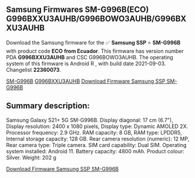 <h2>Samsung Firmwares SM-G996B(ECO) G996BXXU3AUHB/G996BOWO3AUHB/G996BXXU3AUHB</h2>
Download the Samsung firmware for the ✅ <strong>Samsung SSP </strong> ⭐ <strong>SM-G996B</strong> with product code <strong>ECO</strong> <strong> from Ecuador</strong>. This firmware has version number PDA <strong>G996BXXU3AUHB</strong> and CSC G996BOWO3AUHB. The operating system of this firmware is Android R , with build date 2021-09-03. Changelist <strong>22360073</strong>.


[SM-G996B](https://samfirm.shop/samsung/model/SM-G996B)
[G996BXXU3AUHB](https://samfirm.shop/samsung/pda/G996BXXU3AUHB)
[Download Firmware Samsung SSP SM-G996B](https://samfirm.shop/samsung/firmware/452375)
<h2>Summary description:</h2>
<p>Samsung Galaxy S21+ 5G SM-G996B. Display diagonal: 17 cm (6.7"), Display resolution: 2400 x 1080 pixels, Display type: Dynamic AMOLED 2X. Processor frequency: 2.9 GHz. RAM capacity: 8 GB, RAM type: LPDDR5, Internal storage capacity: 128 GB. Rear camera resolution (numeric): 12 MP, Rear camera type: Triple camera. SIM card capability: Dual SIM. Operating system installed: Android 11. Battery capacity: 4800 mAh. Product colour: Silver. Weight: 202 g</p>


[Download Firmware Samsung SSP SM-G996B](https://samfirm.shop/samsung/firmware/452375)
